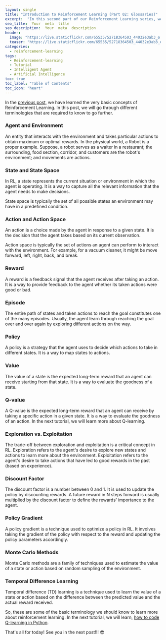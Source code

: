 ```yaml
---
layout: single
title: "Introduction to Reinforcement Learning (Part 02: Glossaries)"
excerpt:  "In this second part of our Reinforcement Learning series, we will introduce you to some of the fundamental glossaries and concepts that you need to know before diving deeper into Reinforcement Learning. With the help of these terms, you will be able to comprehend RL better and have a better understanding of the concepts that we will be discussing in the upcoming posts."
seo_title:  Your  meta  title  
seo_description:  Your  meta  description
header:
  image: "https://live.staticflickr.com/65535/52718364503_44032e3ab3_o.png"
  teaser: "https://live.staticflickr.com/65535/52718364503_44032e3ab3_o.png"
categories:
  - reinforcement-learning
tags:
  - Reinforcement-learning
  - Tutorial
  - Intelligent Agent
  - Artificial Intelligence
toc: true
toc_label: "Table of Contents"
toc_icon: "heart"
---
```



In the [previous post](https://shantoroy.com/reinforcement-learning/intro-to-reinforcement-learning-part1-basic-concepts/), we have learned the very basic concepts of Reinforcement Learning. In this post, we will go through different terminologies that are required to know to go further.

### Agent and Environment
An entity that interacts with the environment and takes particular actions to obtain maximum or optimal rewards. In the physical world, a Robot is a proper axample. Suppose, a robot serves as a waiter in a restaurant; the surrounding, food section, corridor, and customers are the robot's environment; and movements are actions.


### State and State Space
In RL, a state represents the current situation or environment in which the agent is operating. It is a way to capture all the relevant information that the agent needs to make decisions.

State space is typically the set of all possible states an environment may have in a predefined condition. 
    
### Action and Action Space
An action is a choice made by the agent in response to a given state. It is the decision that the agent takes based on its current observation.

Action space is typically the set of actions an agent can perform to interact with the environment. For example, for a vacuum cleaner, it might be move forward, left, right, back, and break.
    
### Reward
A reward is a feedback signal that the agent receives after taking an action. It is a way to provide feedback to the agent whether its taken actions were good or bad. 

### Episode
The entire path of states and taken actions to reach the goal constitutes one of the many episodes. Usually, the agent learn through reaching the goal over and over again by exploring different actions on the way.  
    
### Policy
A policy is a strategy that the agent uses to decide which actions to take in different states. It is a way to map states to actions.
    
### Value
The value of a state is the expected long-term reward that an agent can receive starting from that state. It is a way to evaluate the goodness of a state.
    
### Q-value
A Q-value is the expected long-term reward that an agent can receive by taking a specific action in a given state. It is a way to evaluate the goodness of an action. In the next tutorial, we will learn more about Q-learning.
    
### Exploration vs. Exploitation
The trade-off between exploration and exploitation is a critical concept in RL. Exploration refers to the agent's desire to explore new states and actions to learn more about the environment. Exploitation refers to the agent's desire to take actions that have led to good rewards in the past (based on experience).

### Discount Factor
The discount factor is a number between 0 and 1. It is used to update the policy by discounting rewards. A future reward in N steps forward is usually multiplied by the discount factor to define the rewards' importance to the agent.

### Policy Gradient
A policy gradient is a technique used to optimize a policy in RL. It involves taking the gradient of the policy with respect to the reward and updating the policy parameters accordingly.
    
### Monte Carlo Methods
Monte Carlo methods are a family of techniques used to estimate the value of a state or action based on random sampling of the environment.

    
### Temporal Difference Learning
Temporal difference (TD) learning is a technique used to learn the value of a state or action based on the difference between the predicted value and the actual reward received.


So, these are some of the basic terminology we should know to learn more about reinforcement learning. In the next tutorial, we will learn, [how to code Q-learning in Python](https://shantoroy.com/reinforcement-learning/intro-to-reinforcement-learning-part3-RL-types/).

That's all for today! See you in the next post!!! :sunglasses:
<!--stackedit_data:
eyJoaXN0b3J5IjpbMjIwNzUxOCwtMTM0MzY1ODE4MV19
-->